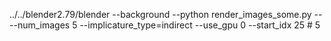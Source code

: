 ../../blender2.79/blender --background --python render_images_some.py -- --num_images 5 --implicature_type=indirect --use_gpu 0 --start_idx 25 # 5

